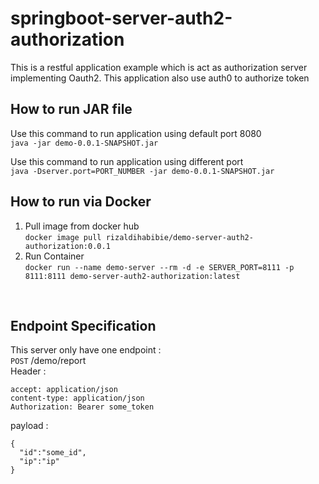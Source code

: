 # springboot-server-auth2-authorization
This is a restful application example which is act as authorization server implementing Oauth2. This application also use auth0 to authorize token

## How to run JAR file
Use this command to run application using default port 8080<br/>
`java -jar demo-0.0.1-SNAPSHOT.jar`

Use this command to run application using different port<br/>
`java -Dserver.port=PORT_NUMBER -jar demo-0.0.1-SNAPSHOT.jar`
## How to run via Docker
1. Pull image from docker hub <br/>
`docker image pull rizaldihabibie/demo-server-auth2-authorization:0.0.1`
2. Run Container<br />
`docker run --name demo-server --rm -d -e SERVER_PORT=8111 -p 8111:8111 demo-server-auth2-authorization:latest`
<br/>

## Endpoint Specification
This server only have one endpoint :<br/>
`POST` /demo/report <br/>
Header :
```
accept: application/json
content-type: application/json
Authorization: Bearer some_token
```
payload :
```
{
  "id":"some_id",
  "ip":"ip"
}
```
